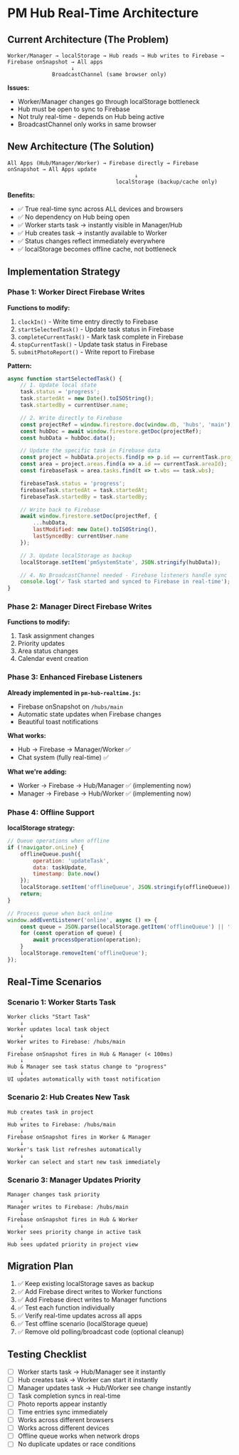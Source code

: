 # PM Hub Real-Time Architecture

## Current Architecture (The Problem)

```
Worker/Manager → localStorage → Hub reads → Hub writes to Firebase → Firebase onSnapshot → All apps
                    ↓
              BroadcastChannel (same browser only)
```

**Issues:**
- Worker/Manager changes go through localStorage bottleneck
- Hub must be open to sync to Firebase
- Not truly real-time - depends on Hub being active
- BroadcastChannel only works in same browser

## New Architecture (The Solution)

```
All Apps (Hub/Manager/Worker) → Firebase directly → Firebase onSnapshot → All Apps update
                                        ↓
                                  localStorage (backup/cache only)
```

**Benefits:**
- ✅ True real-time sync across ALL devices and browsers
- ✅ No dependency on Hub being open
- ✅ Worker starts task → instantly visible in Manager/Hub
- ✅ Hub creates task → instantly available to Worker
- ✅ Status changes reflect immediately everywhere
- ✅ localStorage becomes offline cache, not bottleneck

## Implementation Strategy

### Phase 1: Worker Direct Firebase Writes
**Functions to modify:**
1. `clockIn()` - Write time entry directly to Firebase
2. `startSelectedTask()` - Update task status in Firebase
3. `completeCurrentTask()` - Mark task complete in Firebase
4. `stopCurrentTask()` - Update task status in Firebase
5. `submitPhotoReport()` - Write report to Firebase

**Pattern:**
```javascript
async function startSelectedTask() {
    // 1. Update local state
    task.status = 'progress';
    task.startedAt = new Date().toISOString();
    task.startedBy = currentUser.name;

    // 2. Write directly to Firebase
    const projectRef = window.firestore.doc(window.db, 'hubs', 'main');
    const hubDoc = await window.firestore.getDoc(projectRef);
    const hubData = hubDoc.data();

    // Update the specific task in Firebase data
    const project = hubData.projects.find(p => p.id == currentTask.projectId);
    const area = project.areas.find(a => a.id == currentTask.areaId);
    const firebaseTask = area.tasks.find(t => t.wbs == task.wbs);

    firebaseTask.status = 'progress';
    firebaseTask.startedAt = task.startedAt;
    firebaseTask.startedBy = task.startedBy;

    // Write back to Firebase
    await window.firestore.setDoc(projectRef, {
        ...hubData,
        lastModified: new Date().toISOString(),
        lastSyncedBy: currentUser.name
    });

    // 3. Update localStorage as backup
    localStorage.setItem('pmSystemState', JSON.stringify(hubData));

    // 4. No BroadcastChannel needed - Firebase listeners handle sync
    console.log('✓ Task started and synced to Firebase in real-time');
}
```

### Phase 2: Manager Direct Firebase Writes
**Functions to modify:**
1. Task assignment changes
2. Priority updates
3. Area status changes
4. Calendar event creation

### Phase 3: Enhanced Firebase Listeners
**Already implemented in `pm-hub-realtime.js`:**
- Firebase onSnapshot on `/hubs/main`
- Automatic state updates when Firebase changes
- Beautiful toast notifications

**What works:**
- Hub → Firebase → Manager/Worker ✅
- Chat system (fully real-time) ✅

**What we're adding:**
- Worker → Firebase → Hub/Manager ✅ (implementing now)
- Manager → Firebase → Hub/Worker ✅ (implementing now)

### Phase 4: Offline Support
**localStorage strategy:**
```javascript
// Queue operations when offline
if (!navigator.onLine) {
    offlineQueue.push({
        operation: 'updateTask',
        data: taskUpdate,
        timestamp: Date.now()
    });
    localStorage.setItem('offlineQueue', JSON.stringify(offlineQueue));
    return;
}

// Process queue when back online
window.addEventListener('online', async () => {
    const queue = JSON.parse(localStorage.getItem('offlineQueue') || '[]');
    for (const operation of queue) {
        await processOperation(operation);
    }
    localStorage.removeItem('offlineQueue');
});
```

## Real-Time Scenarios

### Scenario 1: Worker Starts Task
```
Worker clicks "Start Task"
    ↓
Worker updates local task object
    ↓
Worker writes to Firebase: /hubs/main
    ↓
Firebase onSnapshot fires in Hub & Manager (< 100ms)
    ↓
Hub & Manager see task status change to "progress"
    ↓
UI updates automatically with toast notification
```

### Scenario 2: Hub Creates New Task
```
Hub creates task in project
    ↓
Hub writes to Firebase: /hubs/main
    ↓
Firebase onSnapshot fires in Worker & Manager
    ↓
Worker's task list refreshes automatically
    ↓
Worker can select and start new task immediately
```

### Scenario 3: Manager Updates Priority
```
Manager changes task priority
    ↓
Manager writes to Firebase: /hubs/main
    ↓
Firebase onSnapshot fires in Hub & Worker
    ↓
Worker sees priority change in active task
    ↓
Hub sees updated priority in project view
```

## Migration Plan

1. ✅ Keep existing localStorage saves as backup
2. ✅ Add Firebase direct writes to Worker functions
3. ✅ Add Firebase direct writes to Manager functions
4. ✅ Test each function individually
5. ✅ Verify real-time updates across all apps
6. ✅ Test offline scenario (localStorage queue)
7. ✅ Remove old polling/broadcast code (optional cleanup)

## Testing Checklist

- [ ] Worker starts task → Hub/Manager see it instantly
- [ ] Hub creates task → Worker can start it instantly
- [ ] Manager updates task → Hub/Worker see change instantly
- [ ] Task completion syncs in real-time
- [ ] Photo reports appear instantly
- [ ] Time entries sync immediately
- [ ] Works across different browsers
- [ ] Works across different devices
- [ ] Offline queue works when network drops
- [ ] No duplicate updates or race conditions
